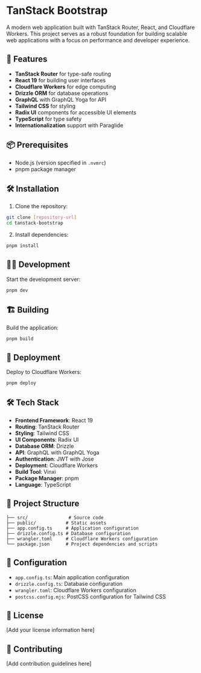 # TanStack Bootstrap

A modern web application built with TanStack Router, React, and Cloudflare Workers. This project serves as a robust foundation for building scalable web applications with a focus on performance and developer experience.

## 🚀 Features

- **TanStack Router** for type-safe routing
- **React 19** for building user interfaces
- **Cloudflare Workers** for edge computing
- **Drizzle ORM** for database operations
- **GraphQL** with GraphQL Yoga for API
- **Tailwind CSS** for styling
- **Radix UI** components for accessible UI elements
- **TypeScript** for type safety
- **Internationalization** support with Paraglide

## 📦 Prerequisites

- Node.js (version specified in `.nvmrc`)
- pnpm package manager

## 🛠️ Installation

1. Clone the repository:
```bash
git clone [repository-url]
cd tanstack-bootstrap
```

2. Install dependencies:
```bash
pnpm install
```

## 🏃‍♂️ Development

Start the development server:
```bash
pnpm dev
```

## 🏗️ Building

Build the application:
```bash
pnpm build
```

## 🚀 Deployment

Deploy to Cloudflare Workers:
```bash
pnpm deploy
```

## 🛠️ Tech Stack

- **Frontend Framework**: React 19
- **Routing**: TanStack Router
- **Styling**: Tailwind CSS
- **UI Components**: Radix UI
- **Database ORM**: Drizzle
- **API**: GraphQL with GraphQL Yoga
- **Authentication**: JWT with Jose
- **Deployment**: Cloudflare Workers
- **Build Tool**: Vinxi
- **Package Manager**: pnpm
- **Language**: TypeScript

## 📁 Project Structure

```
├── src/               # Source code
├── public/           # Static assets
├── app.config.ts     # Application configuration
├── drizzle.config.ts # Database configuration
├── wrangler.toml     # Cloudflare Workers configuration
└── package.json      # Project dependencies and scripts
```

## 🔧 Configuration

- `app.config.ts`: Main application configuration
- `drizzle.config.ts`: Database configuration
- `wrangler.toml`: Cloudflare Workers configuration
- `postcss.config.mjs`: PostCSS configuration for Tailwind CSS

## 📝 License

[Add your license information here]

## 🤝 Contributing

[Add contribution guidelines here]
